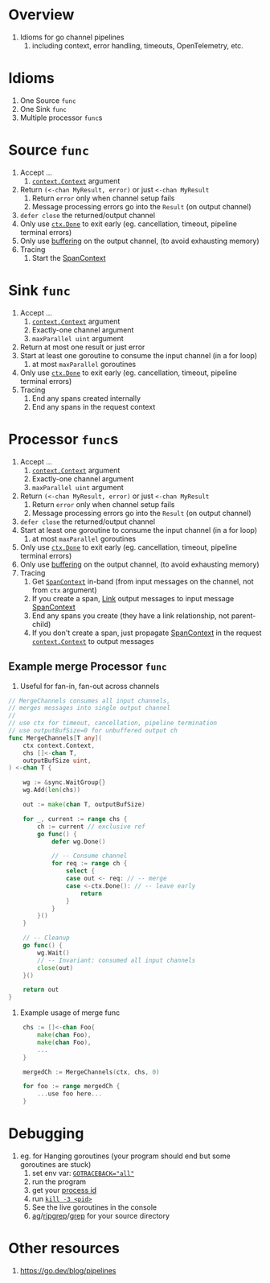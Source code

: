 # Overview
1. Idioms for go channel pipelines 
    1. including context, error handling, timeouts, OpenTelemetry, etc.


# Idioms
1. One Source `func`
1. One Sink `func`
1. Multiple processor `func`s


# Source `func`
1. Accept ... 
    1. [`context.Context`](./context.md) argument
1. Return `(<-chan MyResult, error)` or just `<-chan MyResult`  
    1. Return `error` only when channel setup fails
    1. Message processing errors go into the `Result` (on output channel)     
1. `defer close` the returned/output channel
1. Only use [`ctx.Done`](https://pkg.go.dev/context#Context) to exit early (eg. cancellation, timeout, pipeline terminal errors)
1. Only use [buffering](https://go.dev/tour/concurrency/3) on the output channel, (to avoid exhausting memory)
1. Tracing
    1. Start the [SpanContext](https://pkg.go.dev/go.opentelemetry.io/otel/trace#SpanContext)


# Sink `func`
1. Accept ... 
    1. [`context.Context`](./context.md) argument
    1. Exactly-one channel argument
    1. `maxParallel uint` argument
1. Return at most one result or just error
1. Start at least one goroutine to consume the input channel (in a for loop)
    1. at most `maxParallel` goroutines
1. Only use [`ctx.Done`](https://pkg.go.dev/context#Context) to exit early (eg. cancellation, timeout, pipeline terminal errors)
1. Tracing
    1. End any spans created internally 
    1. End any spans in the request context


# Processor `func`s
1. Accept ... 
    1. [`context.Context`](./context.md) argument
    1. Exactly-one channel argument
    1. `maxParallel uint` argument
1. Return `(<-chan MyResult, error)` or just `<-chan MyResult`
    1. Return `error` only when channel setup fails
    1. Message processing errors go into the `Result` (on output channel)     
1. `defer close` the returned/output channel
1. Start at least one goroutine to consume the input channel (in a for loop)
    1. at most `maxParallel` goroutines
1. Only use [`ctx.Done`](https://pkg.go.dev/context#Context) to exit early (eg. cancellation, timeout, pipeline terminal errors)
1. Only use [buffering](TODO) on the output channel, (to avoid exhausting memory)
1. Tracing
    1. Get [`SpanContext`](https://pkg.go.dev/go.opentelemetry.io/otel/trace#SpanContext) in-band (from input messages on the channel, not from `ctx` argument)
    1. If you create a span, [Link](https://pkg.go.dev/go.opentelemetry.io/otel/trace#WithLinks) output messages to input message [SpanContext](https://pkg.go.dev/go.opentelemetry.io/otel/trace#SpanContext)
    1. End any spans you create (they have a link relationship, not parent-child)    
    1. If you don't create a span, just propagate [SpanContext](https://pkg.go.dev/go.opentelemetry.io/otel/trace#SpanContext) in the request [`context.Context`](https://pkg.go.dev/context#Context) to output messages

    
## Example merge Processor `func`
1. Useful for fan-in, fan-out across channels
```go
// MergeChannels consumes all input channels,
// merges messages into single output channel
//
// use ctx for timeout, cancellation, pipeline termination
// use outputBufSize=0 for unbuffered output ch
func MergeChannels[T any](
    ctx context.Context,
    chs []<-chan T,
    outputBufSize uint,
) <-chan T {

    wg := &sync.WaitGroup{}
    wg.Add(len(chs))

    out := make(chan T, outputBufSize)

    for _, current := range chs {
        ch := current // exclusive ref
        go func() {
            defer wg.Done()

            // -- Consume channel
            for req := range ch {
                select {
                case out <- req: // -- merge
                case <-ctx.Done(): // -- leave early
                    return
                }
            }
        }()
    }

    // -- Cleanup
    go func() {
        wg.Wait()
        // -- Invariant: consumed all input channels
        close(out)
    }()

    return out
}
```

1. Example usage of merge func
```go
    chs := []<-chan Foo{
        make(chan Foo),
        make(chan Foo),
        ...        
    }

    mergedCh := MergeChannels(ctx, chs, 0)

    for foo := range mergedCh {
        ...use foo here...
    }
```

# Debugging
1. eg. for Hanging goroutines (your program should end but some goroutines are stuck) 
    1. set env var: [`GOTRACEBACK="all"`](https://pkg.go.dev/runtime#pkg-overview)
    1. run the program
    1. get your [process id](https://pkg.go.dev/os#Getpid)
    1. run [`kill -3 <pid>`](https://man7.org/linux/man-pages/man1/kill.1.html)
    1. See the live goroutines in the console
    1. [ag](https://github.com/ggreer/the_silver_searcher)/[ripgrep](https://github.com/BurntSushi/ripgrep)/[grep](https://man7.org/linux/man-pages/man1/grep.1.html) for your source directory


# Other resources
1. https://go.dev/blog/pipelines
